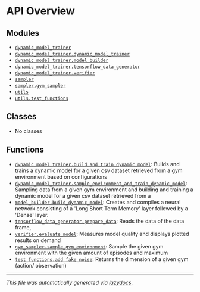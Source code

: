 <!-- markdownlint-disable -->

# API Overview

## Modules

- [`dynamic_model_trainer`](./dynamic_model_trainer.md#module-dynamic_model_trainer)
- [`dynamic_model_trainer.dynamic_model_trainer`](./dynamic_model_trainer.dynamic_model_trainer.md#module-dynamic_model_trainerdynamic_model_trainer)
- [`dynamic_model_trainer.model_builder`](./dynamic_model_trainer.model_builder.md#module-dynamic_model_trainermodel_builder)
- [`dynamic_model_trainer.tensorflow_data_generator`](./dynamic_model_trainer.tensorflow_data_generator.md#module-dynamic_model_trainertensorflow_data_generator)
- [`dynamic_model_trainer.verifier`](./dynamic_model_trainer.verifier.md#module-dynamic_model_trainerverifier)
- [`sampler`](./sampler.md#module-sampler)
- [`sampler.gym_sampler`](./sampler.gym_sampler.md#module-samplergym_sampler)
- [`utils`](./utils.md#module-utils)
- [`utils.test_functions`](./utils.test_functions.md#module-utilstest_functions)

## Classes

- No classes

## Functions

- [`dynamic_model_trainer.build_and_train_dynamic_model`](./dynamic_model_trainer.dynamic_model_trainer.md#function-build_and_train_dynamic_model): Builds and trains a dynamic model for a given csv dataset retrieved from a gym environment based on configurations
- [`dynamic_model_trainer.sample_environment_and_train_dynamic_model`](./dynamic_model_trainer.dynamic_model_trainer.md#function-sample_environment_and_train_dynamic_model): Sampling data from a given gym environment and building and training a dynamic model for a given csv dataset retrieved from a
- [`model_builder.build_dynamic_model`](./dynamic_model_trainer.model_builder.md#function-build_dynamic_model): Creates and compiles a neural network consisting of a 'Long Short Term Memory' layer followed by a 'Dense' layer.
- [`tensorflow_data_generator.prepare_data`](./dynamic_model_trainer.tensorflow_data_generator.md#function-prepare_data): Reads the data of the data frame,
- [`verifier.evaluate_model`](./dynamic_model_trainer.verifier.md#function-evaluate_model): Measures model quality and displays plotted results on demand
- [`gym_sampler.sample_gym_environment`](./sampler.gym_sampler.md#function-sample_gym_environment): Sample the given gym environment with the given amount of episodes and maximum
- [`test_functions.add_fake_noise`](./utils.test_functions.md#function-add_fake_noise): Returns the dimension of a given gym (action/ observation)


---

_This file was automatically generated via [lazydocs](https://github.com/ml-tooling/lazydocs)._
